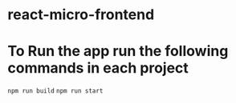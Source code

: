 # react-micro-frontend

# To Run the app run the following commands in each project
`npm run build`
`npm run start`